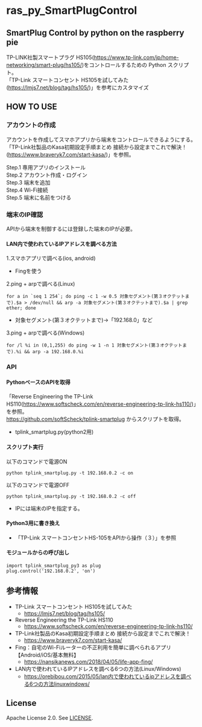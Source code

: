 # ras_py_SmartPlugControl
SmartPlug Control by python on the raspberry pie  
---
TP-LINK社製スマートプラグ HS105(https://www.tp-link.com/jp/home-networking/smart-plug/hs105/)をコントロールするための Python スクリプト。  
「TP-Link スマートコンセント HS105を試してみた(https://lmjs7.net/blog/tag/hs105/)」を参考にカスタマイズ

## HOW TO USE
### アカウントの作成  
アカウントを作成してスマホアプリから端末をコントロールできるようにする。  
「TP-Link社製品のKasa初期設定手順まとめ 接続から設定までこれで解決！(https://www.braveryk7.com/start-kasa/)」を参照。  
  
Step.1 専用アプリのインストール  
Step.2 アカウント作成・ログイン  
Step.3 端末を追加  
Step.4 Wi-Fi接続  
Step.5 端末に名前をつける  

### 端末のIP確認  
APIから端末を制御するには登録した端末のIPが必要。

#### LAN内で使われているIPアドレスを調べる方法  
1.スマホアプリで調べる(ios, android)  
* Fingを使う

2.ping + arpで調べる(Linux)  
```
for a in `seq 1 254`; do ping -c 1 -w 0.5 対象セグメント(第３オクテットまで).$a > /dev/null && arp -a 対象セグメント(第３オクテットまで).$a | grep ether; done
```
* 対象セグメント(第３オクテットまで)→「192.168.0」など  

3.ping + arpで調べる(Windows)  
```
for /l %i in (0,1,255) do ping -w 1 -n 1 対象セグメント(第３オクテットまで).%i && arp -a 192.168.0.%i
```

### API  

#### PythonベースのAPIを取得  
「Reverse Engineering the TP-Link HS110(https://www.softscheck.com/en/reverse-engineering-tp-link-hs110/)」を参照。  
https://github.com/softScheck/tplink-smartplug からスクリプトを取得。  
* tplink_smartplug.py(python2用)  

#### スクリプト実行 
以下のコマンドで電源ON  
```
python tplink_smartplug.py -t 192.168.0.2 -c on
```
以下のコマンドで電源OFF  
```
python tplink_smartplug.py -t 192.168.0.2 -c off
```
* IPには端末のIPを指定する。  

#### Python3用に書き換え  
* 「TP-Link スマートコンセントHS-105をAPIから操作（３）」を参照

#### モジュールからの呼び出し
```
import tplink_smartplug_py3 as plug
plug.control('192.168.0.2', 'on')
```

## 参考情報
* TP-Link スマートコンセント HS105を試してみた
  * https://lmjs7.net/blog/tag/hs105/
* Reverse Engineering the TP-Link HS110
  * https://www.softscheck.com/en/reverse-engineering-tp-link-hs110/
* TP-Link社製品のKasa初期設定手順まとめ 接続から設定までこれで解決！
  * https://www.braveryk7.com/start-kasa/
* Fing：自宅のWi-Fiルーターの不正利用を簡単に調べられるアプリ【Android/iOS/基本無料】
  * https://nansikanews.com/2018/04/05/life-app-fing/
* LAN内で使われているIPアドレスを調べる6つの方法(Linux/Windows)
  * https://orebibou.com/2015/05/lan内で使われているipアドレスを調べる6つの方法linuxwindows/

## License
Apache License 2.0. See [LICENSE](/LICENSE).

